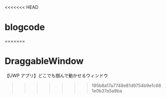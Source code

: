 <<<<<<< HEAD
# blogcode
=======
# DraggableWindow
【UWP アプリ】どこでも掴んで動かせるウィンドウ
>>>>>>> 195b8a17a7748e81d9754b9e1c681e0b37a5a9ba

